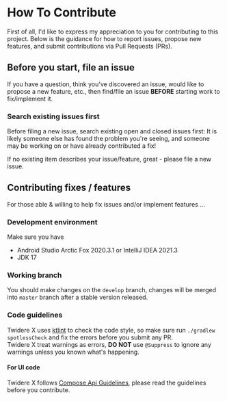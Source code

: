 # How To Contribute

First of all, I'd like to express my appreciation to you for contributing to this project. 
Below is the guidance for how to report issues, propose new features, and submit contributions via Pull Requests (PRs).

## Before you start, file an issue
If you have a question, think you've discovered an issue, would like to propose a new feature, etc., then find/file an issue **BEFORE** starting work to fix/implement it.

### Search existing issues first

Before filing a new issue, search existing open and closed issues first: It is likely someone else has found the problem you're seeing, and someone may be working on or have already contributed a fix!

If no existing item describes your issue/feature, great - please file a new issue.

## Contributing fixes / features

For those able & willing to help fix issues and/or implement features ...

### Development environment

Make sure you have
 - Android Studio Arctic Fox 2020.3.1 or IntelliJ IDEA 2021.3
 - JDK 17  

### Working branch

You should make changes on the `develop` branch, changes will be merged into `master` branch after a stable version released.

### Code guidelines
Twidere X uses [ktlint](https://github.com/pinterest/ktlint) to check the code style, so make sure run `./gradlew spotlessCheck` and fix the errors before you submit any PR.  
Twidere X treat warnings as errors, **DO NOT** use `@Suppress` to ignore any warnings unless you known what's happening.

#### For UI code
Twidere X follows [Compose Api Guidelines](https://github.com/androidx/androidx/blob/androidx-main/compose/docs/compose-api-guidelines.md), please read the guidelines before you contribute.  